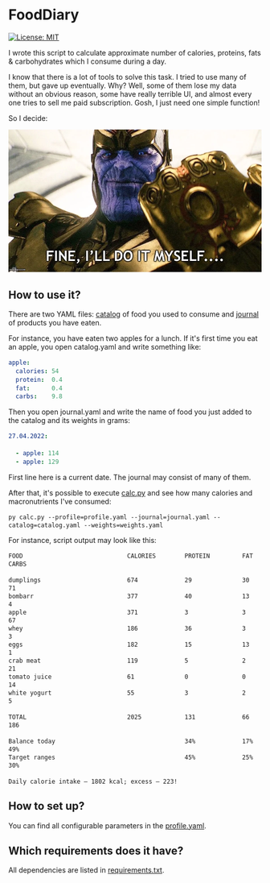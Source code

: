 # FoodDiary

[![License: MIT](https://img.shields.io/badge/License-MIT-yellow.svg)](https://opensource.org/licenses/MIT)

I wrote this script to calculate approximate number of calories, proteins, fats & carbohydrates which I consume during a day. 

I know that there is a lot of tools to solve this task. I tried to use many of them, but gave up eventually. Why? Well, some of them lose my data without an obvious reason, some have really terrible UI, and almost every one tries to sell me paid subscription. Gosh, I just need one simple function!

So I decide:

![Fine, I'll do it myself](tanos.png)

## How to use it? 

There are two YAML files: [catalog](catalog.yaml) of food you used to consume and [journal](journal.yaml) of products you have eaten.

For instance, you have eaten two apples for a lunch. If it's first time you eat an apple, you open catalog.yaml and write something like:  

```yaml
apple: 
  calories: 54
  protein:  0.4
  fat:      0.4
  carbs:    9.8
```

Then you open journal.yaml and write the name of food you just added to the catalog and its weights in grams:

```yaml
27.04.2022:

  - apple: 114
  - apple: 129
```

First line here is a current date. The journal may consist of many of them.  

After that, it's possible to execute [calc.py](calc.py) and see how many calories and macronutrients I've consumed:

```
py calc.py --profile=profile.yaml --journal=journal.yaml --catalog=catalog.yaml --weights=weights.yaml
```

For instance, script output may look like this:

```
FOOD                             CALORIES        PROTEIN         FAT             CARBS          

dumplings                        674             29              30              71             
bombarr                          377             40              13              4              
apple                            371             3               3               67             
whey                             186             36              3               3              
eggs                             182             15              13              1              
crab meat                        119             5               2               21             
tomato juice                     61              0               0               14             
white yogurt                     55              3               2               5              

TOTAL                            2025            131             66              186            

Balance today                                    34%             17%             49%            
Target ranges                                    45%             25%             30%            

Daily calorie intake — 1802 kcal; excess — 223!
```

## How to set up?

You can find all configurable parameters in the [profile.yaml](profile.yaml).  

## Which requirements does it have?

All dependencies are listed in [requirements.txt](requirements.txt).